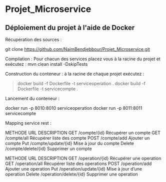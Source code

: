 # Projet_Microservice
## Déploiement du projet à l'aide de Docker

Récupération des sources :

git clone https://github.com/NaimBendjebbour/Projet_Microservice.git

Compilation : 
Pour chacun des services placez vous à la racine du projet et exécutez :
mvn clean install -DskipTests

Construction du conteneur : 
à la racine de chaque projet exécutez :

>docker build -f Dockerfile -t serviceoperation .
> docker build -f Dockerfile -t servicecompte .

Lancement du conteneur :

docker run -p 8010:8010 serviceoperation
docker run -p 8011:8011 servicecompte

Mapping service rest : 

METHODE	URL	DESCRIPTION
GET	/compte/{id}	Récupérer un compte
GET	/compte/all	Récupérer liste des compte
POST	/compte/add	Ajouter un compte
Put	/compte/update/{id}	Mise à jour du compte
Delete	/compte/delete/{id}	Supprimer un compte

METHODE	URL	DESCRIPTION
GET	/operation/{id}	Récupérer une operation
GET	/operation/all	Récupérer liste des operations
POST	/operation/add	Ajouter une operation
Put	/operation/update/{id}	Mise à jour d’une operation
Delete	/operation/delete/{id}	Supprimer une operation
